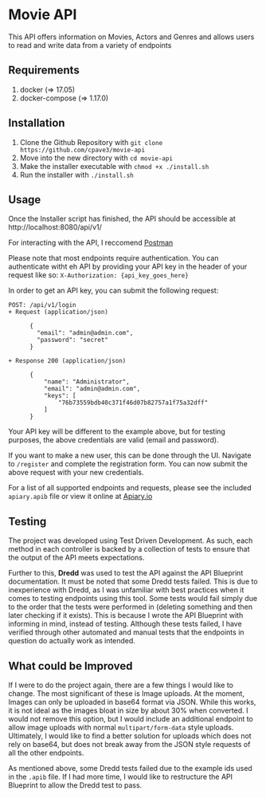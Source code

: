 # Movie API
This API offers information on Movies, Actors and Genres and allows users to read and write data from a variety of endpoints

## Requirements
1. docker (=> 17.05)
2. docker-compose (=> 1.17.0)

## Installation
1. Clone the Github Repository with `git clone https://github.com/cpave3/movie-api`
2. Move into the new directory with `cd movie-api`
3. Make the installer executable with `chmod +x ./install.sh`
4. Run the installer with `./install.sh`

## Usage
Once the Installer script has finished, the API should be accessible at http://localhost:8080/api/v1/

For interacting with the API, I reccomend [Postman](https://www.getpostman.com)

Please note that most endpoints require authentication. You can authenticate witht eh API by providing your API key in the header of your request like so: `X-Authorization: {api_key_goes_here}`

In order to get an API key, you can submit the following request:

```
POST: /api/v1/login
+ Request (application/json)

      {
        "email": "admin@admin.com",
        "password": "secret"
      }

+ Response 200 (application/json)

      {
          "name": "Administrator",
          "email": "admin@admin.com",
          "keys": [
              "76b73559bdb40c371f46d07b82757a1f75a32dff"
          ]
      }
```

Your API key will be different to the example above, but for testing purposes, the above credentials are valid (email and password).

If you want to make a new user, this can be done through the UI. Navigate to `/register` and complete the registration form. You can now submit the above request with your new credentials.

For a list of all supported endpoints and requests, please see the included `apiary.apib` file or view it online at [Apiary.io](https://movieapi62.docs.apiary.io/#)

## Testing

The project was developed using Test Driven Development. As such, each method in each controller is backed by a collection of tests to ensure that the output of the API meets expectations.

Further to this, **Dredd** was used to test the API against the API Blueprint documentation. It must be noted that some Dredd tests failed. This is due to inexperience with Dredd, as I was unfamiliar with best practices when it comes to testing endpoints using this tool. Some tests would fail simply due to the order that the tests were performed in (deleting something and then later checking if it exists). This is because I wrote the API Blueprint with informing in mind, instead of testing. Although these tests failed, I have verified through other automated and manual tests that the endpoints in question do actually work as intended.


## What could be Improved

If I were to do the project again, there are a few things I would like to change. The most significant of these is Image uploads. At the moment, Images can only be uploaded in base64 format via JSON. While this works, it is not ideal as the images bloat in size by about 30% when converted. I would not remove this option, but I would include an additional endpoint to allow image uploads with normal `multipart/form-data` style uploads. Ultimately, I would like to find a better solution for uploads which does not rely on base64, but does not break away from the JSON style requests of all the other endpoints.

As mentioned above, some Dredd tests failed due to the example ids used in the `.apib` file. If I had more time, I would like to restructure the API Blueprint to allow the Dredd test to pass.
